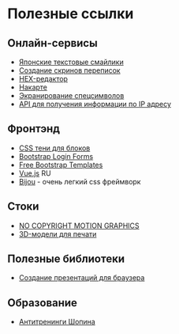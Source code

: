 # Полезные ссылки

## Онлайн-сервисы

- [Японские текстовые смайлики](http://kaomoji.ru/)
- [Создание скринов переписок](https://screenchat.live/)
- [HEX-редактор](https://www.onlinehexeditor.com/)
- [Накарте](https://nakarte.me/)
- [Экранирование спецсимволов](https://seogift.ru/tools/ehkranirovanie-specsimvolov/)
- [API для получения информации по IP адресу](http://ip-api.com/json/2.0.0.14)

## Фронтэнд

- [CSS тени для блоков](https://getcssscan.com/css-box-shadow-examples)
- [Bootstrap Login Forms](https://mdbootstrap.com/docs/standard/extended/login/)
- [Free Bootstrap Templates](https://themefisher.com/free-bootstrap-templates)
- [Vue.js](https://v3.ru.vuejs.org/) RU
- [Bijou](https://andhart.github.io/bijou/) - очень легкий css фреймворк

## Стоки

- [NO COPYRIGHT MOTION GRAPHICS](https://www.youtube.com/channel/UCy_cwHiQYE0ZAzXP5vPXzJA)
- [3D-модели для печати](https://www.thingiverse.com/)

## Полезные библиотеки

- [Создание презентаций для браузера](https://revealjs.com/)

## Образование

- [Антитренинги Шопина](https://lk.musicseasons.ru/student)